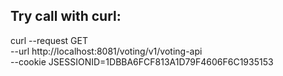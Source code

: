 ## Try call with curl:

curl --request GET \
--url http://localhost:8081/voting/v1/voting-api \
--cookie JSESSIONID=1DBBA6FCF813A1D79F4606F6C1935153
